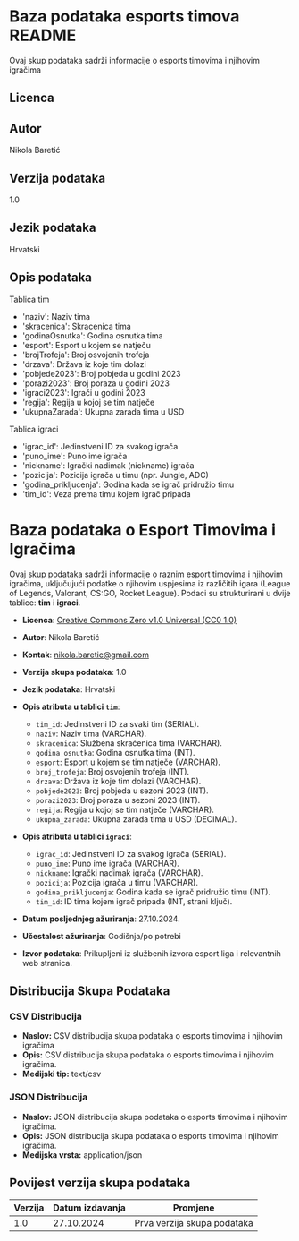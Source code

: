 # Baza podataka esports timova README

Ovaj skup podataka sadrži informacije o esports timovima i njihovim igračima

## Licenca

## Autor

Nikola Baretić

## Verzija podataka

1.0

## Jezik podataka

Hrvatski

## Opis podataka

Tablica tim

- 'naziv': Naziv tima
- 'skracenica': Skracenica tima
- 'godinaOsnutka': Godina osnutka tima
- 'esport': Esport u kojem se natječu
- 'brojTrofeja': Broj osvojenih trofeja
- 'drzava': Država iz koje tim dolazi
- 'pobjede2023': Broj pobjeda u godini 2023
- 'porazi2023': Broj poraza u godini 2023
- 'igraci2023': Igrači u godini 2023
- 'regija': Regija u kojoj se tim natječe
- 'ukupnaZarada': Ukupna zarada tima u USD

Tablica igraci

- 'igrac_id': Jedinstveni ID za svakog igrača
- 'puno_ime': Puno ime igrača
- 'nickname': Igrački nadimak (nickname) igrača
- 'pozicija': Pozicija igrača u timu (npr. Jungle, ADC)
- 'godina_prikljucenja': Godina kada se igrač pridružio timu
- 'tim_id': Veza prema timu kojem igrač pripada

##

# Baza podataka o Esport Timovima i Igračima

Ovaj skup podataka sadrži informacije o raznim esport timovima i njihovim igračima, uključujući podatke o njihovim uspjesima iz različitih igara (League of Legends, Valorant, CS:GO, Rocket League). Podaci su strukturirani u dvije tablice: **tim** i **igraci**.

- **Licenca**: [Creative Commons Zero v1.0 Universal (CC0 1.0)](https://creativecommons.org/publicdomain/zero/1.0/)

- **Autor**: Nikola Baretić
- **Kontak**: nikola.baretic@gmail.com
- **Verzija skupa podataka**: 1.0
- **Jezik podataka**: Hrvatski
- **Opis atributa u tablici `tim`**:

  - `tim_id`: Jedinstveni ID za svaki tim (SERIAL).
  - `naziv`: Naziv tima (VARCHAR).
  - `skracenica`: Službena skraćenica tima (VARCHAR).
  - `godina_osnutka`: Godina osnutka tima (INT).
  - `esport`: Esport u kojem se tim natječe (VARCHAR).
  - `broj_trofeja`: Broj osvojenih trofeja (INT).
  - `drzava`: Država iz koje tim dolazi (VARCHAR).
  - `pobjede2023`: Broj pobjeda u sezoni 2023 (INT).
  - `porazi2023`: Broj poraza u sezoni 2023 (INT).
  - `regija`: Regija u kojoj se tim natječe (VARCHAR).
  - `ukupna_zarada`: Ukupna zarada tima u USD (DECIMAL).

- **Opis atributa u tablici `igraci`**:

  - `igrac_id`: Jedinstveni ID za svakog igrača (SERIAL).
  - `puno_ime`: Puno ime igrača (VARCHAR).
  - `nickname`: Igrački nadimak igrača (VARCHAR).
  - `pozicija`: Pozicija igrača u timu (VARCHAR).
  - `godina_prikljucenja`: Godina kada se igrač pridružio timu (INT).
  - `tim_id`: ID tima kojem igrač pripada (INT, strani ključ).

- **Datum posljednjeg ažuriranja**: 27.10.2024.
- **Učestalost ažuriranja**: Godišnja/po potrebi
- **Izvor podataka**: Prikupljeni iz službenih izvora esport liga i relevantnih web stranica.

## Distribucija Skupa Podataka

### CSV Distribucija

- **Naslov:** CSV distribucija skupa podataka o esports timovima i njihovim igračima
- **Opis:** CSV distribucija skupa podataka o esports timovima i njihovim igračima.
- **Medijski tip:** text/csv

### JSON Distribucija

- **Naslov:** JSON distribucija skupa podataka o esports timovima i njihovim igračima.
- **Opis:** JSON distribucija skupa podataka o esports timovima i njihovim igračima.
- **Medijska vrsta:** application/json

## Povijest verzija skupa podataka

| **Verzija** | **Datum izdavanja** | **Promjene**                |
| ----------- | ------------------- | --------------------------- |
| 1.0         | 27.10.2024          | Prva verzija skupa podataka |
